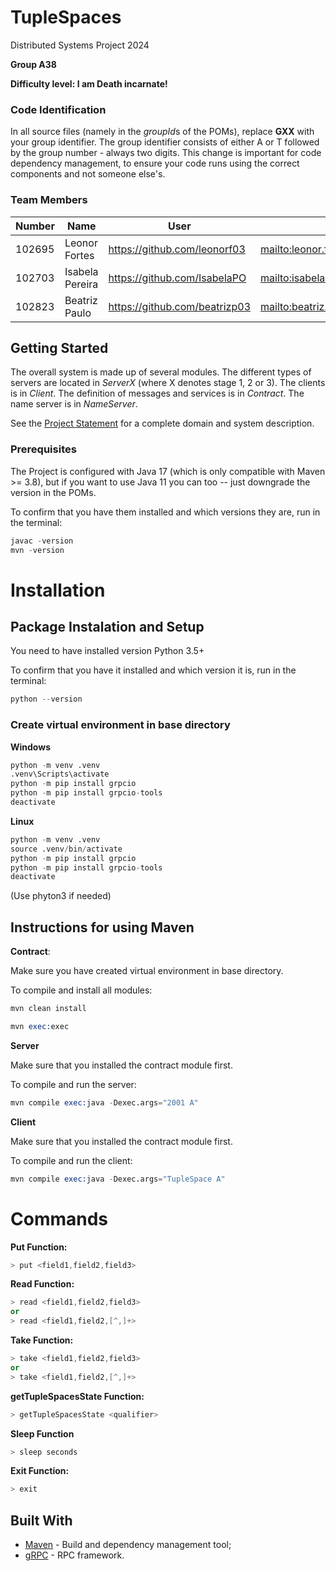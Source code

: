 # TupleSpaces

Distributed Systems Project 2024
  
**Group A38**

**Difficulty level: I am Death incarnate!** 


### Code Identification

In all source files (namely in the *groupId*s of the POMs), replace __GXX__ with your group identifier. The group
identifier consists of either A or T followed by the group number - always two digits. This change is important for 
code dependency management, to ensure your code runs using the correct components and not someone else's.

### Team Members


| Number | Name              | User                             | Email                                     |
|--------|-------------------|----------------------------------|-------------------------------------------|
| 102695 | Leonor Fortes     | <https://github.com/leonorf03>   | <mailto:leonor.fortes@tecnico.ulisboa.pt>         |
| 102703 | Isabela Pereira   | <https://github.com/IsabelaPO>     | <mailto:isabela.p.de.ornelas@tecnico.ulisboa.pt> |
| 102823 | Beatriz Paulo     | <https://github.com/beatrizp03>  | <mailto:beatriz.paulo@tecnico.ulisboa.pt> |

## Getting Started

The overall system is made up of several modules. The different types of servers are located in _ServerX_ (where X denotes stage 1, 2 or 3). 
The clients is in _Client_.
The definition of messages and services is in _Contract_. The name server
is in _NameServer_.

See the [Project Statement](https://github.com/tecnico-distsys/TupleSpaces) for a complete domain and system description.

### Prerequisites

The Project is configured with Java 17 (which is only compatible with Maven >= 3.8), but if you want to use Java 11 you
can too -- just downgrade the version in the POMs.

To confirm that you have them installed and which versions they are, run in the terminal:

```s
javac -version
mvn -version
```

# Installation

## Package Instalation and Setup

You need to have installed version Python 3.5+

To confirm that you have it installed and which version it is, run in the terminal:

```s
python --version
```

### Create virtual environment in base directory

**Windows**
```s
python -m venv .venv
.venv\Scripts\activate
python -m pip install grpcio
python -m pip install grpcio-tools
deactivate
```

**Linux**
```s
python -m venv .venv
source .venv/bin/activate
python -m pip install grpcio
python -m pip install grpcio-tools
deactivate
```
(Use phyton3 if needed)

## Instructions for using Maven

**Contract**:

Make sure you have created virtual environment in base directory.

To compile and install all modules:
```s
mvn clean install

mvn exec:exec
```
**Server**

Make sure that you installed the contract module first.

To compile and run the server:
```s
mvn compile exec:java -Dexec.args="2001 A"
```

**Client**

Make sure that you installed the contract module first.

To compile and run the client:
```s
mvn compile exec:java -Dexec.args="TupleSpace A"
```

# Commands

**Put Function:**
```s
> put <field1,field2,field3>
```

**Read Function:**
```s
> read <field1,field2,field3>
or
> read <field1,field2,[^,]+>
```

**Take Function:**
```s
> take <field1,field2,field3>
or
> take <field1,field2,[^,]+>
```

**getTupleSpacesState Function:**
```s
> getTupleSpacesState <qualifier>
```

**Sleep Function**
```s
> sleep seconds
```

**Exit Function:**
```s
> exit
```

## Built With

* [Maven](https://maven.apache.org/) - Build and dependency management tool;
* [gRPC](https://grpc.io/) - RPC framework.
